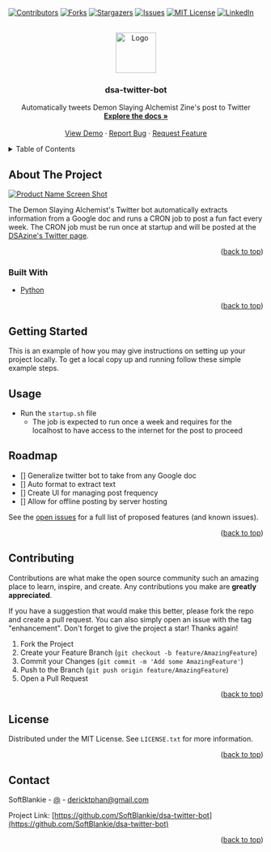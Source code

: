 <div id="top"></div>
<!--
*** Thanks for checking out the Best-README-Template. If you have a suggestion
*** that would make this better, please fork the repo and create a pull request
*** or simply open an issue with the tag "enhancement".
*** Don't forget to give the project a star!
*** Thanks again! Now go create something AMAZING! :D
-->



<!-- PROJECT SHIELDS -->
<!--
*** I'm using markdown "reference style" links for readability.
*** Reference links are enclosed in brackets [ ] instead of parentheses ( ).
*** See the bottom of this document for the declaration of the reference variables
*** for contributors-url, forks-url, etc. This is an optional, concise syntax you may use.
*** https://www.markdownguide.org/basic-syntax/#reference-style-links
-->
[![Contributors][contributors-shield]][contributors-url]
[![Forks][forks-shield]][forks-url]
[![Stargazers][stars-shield]][stars-url]
[![Issues][issues-shield]][issues-url]
[![MIT License][license-shield]][license-url]
[![LinkedIn][linkedin-shield]][linkedin-url]



<!-- PROJECT LOGO -->
<br />
<div align="center">
  <a href="https://github.com/SoftBlankie/dsa-twitter-bot">
    <img src="images/logo.png" alt="Logo" width="80" height="80">
  </a>

<h3 align="center">dsa-twitter-bot</h3>

  <p align="center">
    Automatically tweets Demon Slaying Alchemist Zine's post to Twitter
    <br />
    <a href="https://github.com/SoftBlankie/dsa-twitter-bot"><strong>Explore the docs »</strong></a>
    <br />
    <br />
    <a href="https://github.com/SoftBlankie/dsa-twitter-bot">View Demo</a>
    ·
    <a href="https://github.com/SoftBlankie/dsa-twitter-bot/issues">Report Bug</a>
    ·
    <a href="https://github.com/SoftBlankie/dsa-twitter-bot/issues">Request Feature</a>
  </p>
</div>



<!-- TABLE OF CONTENTS -->
<details>
  <summary>Table of Contents</summary>
  <ol>
    <li>
      <a href="#about-the-project">About The Project</a>
      <ul>
        <li><a href="#built-with">Built With</a></li>
      </ul>
    </li>
    <li>
      <a href="#getting-started">Getting Started</a>
    </li>
    <li><a href="#usage">Usage</a></li>
    <li><a href="#roadmap">Roadmap</a></li>
    <li><a href="#contributing">Contributing</a></li>
    <li><a href="#license">License</a></li>
    <li><a href="#contact">Contact</a></li>
    <li><a href="#acknowledgments">Acknowledgments</a></li>
  </ol>
</details>



<!-- ABOUT THE PROJECT -->
## About The Project

[![Product Name Screen Shot][product-screenshot]](https://example.com)

The Demon Slaying Alchemist's Twitter bot automatically extracts information from a Google doc and runs a CRON job to post a fun fact every week. The CRON job must be run once at startup and will be posted at the [DSAzine's Twitter page](https://twitter.com/dsazines).

<p align="right">(<a href="#top">back to top</a>)</p>



### Built With

* [Python](https://www.python.org/)

<p align="right">(<a href="#top">back to top</a>)</p>



<!-- GETTING STARTED -->
## Getting Started

This is an example of how you may give instructions on setting up your project locally.
To get a local copy up and running follow these simple example steps.



<!-- USAGE EXAMPLES -->
## Usage

- Run the `startup.sh` file
  - The job is expected to run once a week and requires for the localhost to have access to the internet for the post to proceed



<!-- ROADMAP -->
## Roadmap

- [] Generalize twitter bot to take from any Google doc
- [] Auto format to extract text
- [] Create UI for managing post frequency
- [] Allow for offline posting by server hosting

See the [open issues](https://github.com/SoftBlankie/dsa-twitter-bot/issues) for a full list of proposed features (and known issues).

<p align="right">(<a href="#top">back to top</a>)</p>



<!-- CONTRIBUTING -->
## Contributing

Contributions are what make the open source community such an amazing place to learn, inspire, and create. Any contributions you make are **greatly appreciated**.

If you have a suggestion that would make this better, please fork the repo and create a pull request. You can also simply open an issue with the tag "enhancement".
Don't forget to give the project a star! Thanks again!

1. Fork the Project
2. Create your Feature Branch (`git checkout -b feature/AmazingFeature`)
3. Commit your Changes (`git commit -m 'Add some AmazingFeature'`)
4. Push to the Branch (`git push origin feature/AmazingFeature`)
5. Open a Pull Request

<p align="right">(<a href="#top">back to top</a>)</p>



<!-- LICENSE -->
## License

Distributed under the MIT License. See `LICENSE.txt` for more information.

<p align="right">(<a href="#top">back to top</a>)</p>



<!-- CONTACT -->
## Contact

SoftBlankie - [@](https://twitter.com/) - dericktphan@gmail.com

Project Link: [https://github.com/SoftBlankie/dsa-twitter-bot](https://github.com/SoftBlankie/dsa-twitter-bot)

<p align="right">(<a href="#top">back to top</a>)</p>



<!-- MARKDOWN LINKS & IMAGES -->
<!-- https://www.markdownguide.org/basic-syntax/#reference-style-links -->
[contributors-shield]: https://img.shields.io/github/contributors/SoftBlankie/dsa-twitter-bot.svg?style=for-the-badge
[contributors-url]: https://github.com/SoftBlankie/dsa-twitter-bot/graphs/contributors
[forks-shield]: https://img.shields.io/github/forks/SoftBlankie/dsa-twitter-bot.svg?style=for-the-badge
[forks-url]: https://github.com/SoftBlankie/dsa-twitter-bot/network/members
[stars-shield]: https://img.shields.io/github/stars/SoftBlankie/dsa-twitter-bot.svg?style=for-the-badge
[stars-url]: https://github.com/SoftBlankie/dsa-twitter-bot/stargazers
[issues-shield]: https://img.shields.io/github/issues/SoftBlankie/dsa-twitter-bot.svg?style=for-the-badge
[issues-url]: https://github.com/SoftBlankie/dsa-twitter-bot/issues
[license-shield]: https://img.shields.io/github/license/SoftBlankie/dsa-twitter-bot.svg?style=for-the-badge
[license-url]: https://github.com/SoftBlankie/dsa-twitter-bot/blob/master/LICENSE.txt
[linkedin-shield]: https://img.shields.io/badge/-LinkedIn-black.svg?style=for-the-badge&logo=linkedin&colorB=555
[linkedin-url]: https://linkedin.com/in/derick-phan-7b6b0116b
[product-screenshot]: images/screenshot.png
